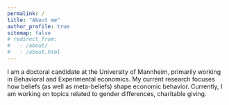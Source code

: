 ```yaml
---
permalink: /
title: "About me"
author_profile: true
sitemap: false
# redirect_from: 
#   - /about/
#   - /about.html
---
```


I am a doctoral candidate at the University of Mannheim, primarily working in Behavioral and Experimental economics. My current research focuses how beliefs (as well as meta-beliefs) shape economic behavior. Currently, I am working on topics related to gender differences, charitable giving.
